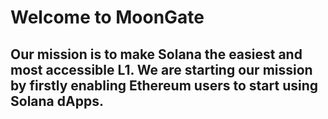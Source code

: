 # Welcome to MoonGate

## Our mission is to make Solana the easiest and most accessible L1. We are starting our mission by firstly enabling Ethereum users to start using Solana dApps. 
